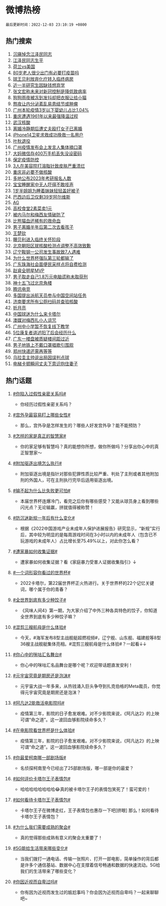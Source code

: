 # 微博热榜

`最后更新时间：2022-12-03 23:10:19 +0800`

## 热门搜索

1. [沉痛悼念江泽民同志](https://m.weibo.cn/search?containerid=100103type%3D1%26t%3D10%26q%3D%23%E6%B2%89%E7%97%9B%E6%82%BC%E5%BF%B5%E6%B1%9F%E6%B3%BD%E6%B0%91%E5%90%8C%E5%BF%97%23&stream_entry_id=51&isnewpage=1&extparam=seat%3D1%26pos%3D0%26c_type%3D51%26filter_type%3Drealtimehot%26cate%3D10103%26dgr%3D0%26display_time%3D1670080218%26pre_seqid%3D167008021856602142878&luicode=10000011&lfid=106003type%253D25%2526t%253D3%2526disable_hot%253D1%2526filter_type%253Drealtimehot)
1. [江泽民同志生平](https://m.weibo.cn/search?containerid=100103type%3D1%26t%3D10%26q%3D%23%E6%B1%9F%E6%B3%BD%E6%B0%91%E5%90%8C%E5%BF%97%E7%94%9F%E5%B9%B3%23&stream_entry_id=31&isnewpage=1&extparam=seat%3D1%26flag%3D0%26realpos%3D1%26band_rank%3D1%26dgr%3D0%26pos%3D0%26q%3D%2523%25E6%25B1%259F%25E6%25B3%25BD%25E6%25B0%2591%25E5%2590%258C%25E5%25BF%2597%25E7%2594%259F%25E5%25B9%25B3%2523%26c_type%3D31%26filter_type%3Drealtimehot%26cate%3D5001%26lcate%3D5001%26display_time%3D1670080218%26pre_seqid%3D167008021856602142878&luicode=10000011&lfid=106003type%253D25%2526t%253D3%2526disable_hot%253D1%2526filter_type%253Drealtimehot)
1. [荷兰vs美国](https://m.weibo.cn/search?containerid=100103type%3D1%26t%3D10%26q%3D%23%E8%8D%B7%E5%85%B0vs%E7%BE%8E%E5%9B%BD%23&stream_entry_id=31&isnewpage=1&extparam=seat%3D1%26flag%3D1%26realpos%3D2%26band_rank%3D2%26dgr%3D0%26pos%3D1%26q%3D%2523%25E8%258D%25B7%25E5%2585%25B0vs%25E7%25BE%258E%25E5%259B%25BD%2523%26c_type%3D31%26filter_type%3Drealtimehot%26cate%3D5001%26lcate%3D5001%26display_time%3D1670080218%26pre_seqid%3D167008021856602142878&luicode=10000011&lfid=106003type%253D25%2526t%253D3%2526disable_hot%253D1%2526filter_type%253Drealtimehot)
1. [80岁老人很少出门有必要打疫苗吗](https://m.weibo.cn/search?containerid=100103type%3D1%26t%3D10%26q%3D%2380%E5%B2%81%E8%80%81%E4%BA%BA%E5%BE%88%E5%B0%91%E5%87%BA%E9%97%A8%E6%9C%89%E5%BF%85%E8%A6%81%E6%89%93%E7%96%AB%E8%8B%97%E5%90%97%23&stream_entry_id=31&isnewpage=1&extparam=seat%3D1%26flag%3D0%26realpos%3D3%26band_rank%3D3%26dgr%3D0%26pos%3D2%26q%3D%252380%25E5%25B2%2581%25E8%2580%2581%25E4%25BA%25BA%25E5%25BE%2588%25E5%25B0%2591%25E5%2587%25BA%25E9%2597%25A8%25E6%259C%2589%25E5%25BF%2585%25E8%25A6%2581%25E6%2589%2593%25E7%2596%25AB%25E8%258B%2597%25E5%2590%2597%2523%26c_type%3D31%26filter_type%3Drealtimehot%26cate%3D5001%26lcate%3D5001%26display_time%3D1670080218%26pre_seqid%3D167008021856602142878&luicode=10000011&lfid=106003type%253D25%2526t%253D3%2526disable_hot%253D1%2526filter_type%253Drealtimehot)
1. [球王贝利放弃化疗转入临终病房](https://m.weibo.cn/search?containerid=100103type%3D1%26t%3D10%26q%3D%23%E7%90%83%E7%8E%8B%E8%B4%9D%E5%88%A9%E6%94%BE%E5%BC%83%E5%8C%96%E7%96%97%E8%BD%AC%E5%85%A5%E4%B8%B4%E7%BB%88%E7%97%85%E6%88%BF%23&stream_entry_id=31&isnewpage=1&extparam=seat%3D1%26flag%3D1%26realpos%3D4%26band_rank%3D4%26dgr%3D0%26pos%3D3%26q%3D%2523%25E7%2590%2583%25E7%258E%258B%25E8%25B4%259D%25E5%2588%25A9%25E6%2594%25BE%25E5%25BC%2583%25E5%258C%2596%25E7%2596%2597%25E8%25BD%25AC%25E5%2585%25A5%25E4%25B8%25B4%25E7%25BB%2588%25E7%2597%2585%25E6%2588%25BF%2523%26c_type%3D31%26filter_type%3Drealtimehot%26cate%3D5001%26lcate%3D5001%26display_time%3D1670080218%26pre_seqid%3D167008021856602142878&luicode=10000011&lfid=106003type%253D25%2526t%253D3%2526disable_hot%253D1%2526filter_type%253Drealtimehot)
1. [近一半研究生因缺钱想弃学](https://m.weibo.cn/search?containerid=100103type%3D1%26t%3D10%26q%3D%23%E8%BF%91%E4%B8%80%E5%8D%8A%E7%A0%94%E7%A9%B6%E7%94%9F%E5%9B%A0%E7%BC%BA%E9%92%B1%E6%83%B3%E5%BC%83%E5%AD%A6%23&stream_entry_id=31&isnewpage=1&extparam=seat%3D1%26flag%3D0%26realpos%3D5%26band_rank%3D5%26dgr%3D0%26pos%3D4%26q%3D%2523%25E8%25BF%2591%25E4%25B8%2580%25E5%258D%258A%25E7%25A0%2594%25E7%25A9%25B6%25E7%2594%259F%25E5%259B%25A0%25E7%25BC%25BA%25E9%2592%25B1%25E6%2583%25B3%25E5%25BC%2583%25E5%25AD%25A6%2523%26c_type%3D31%26filter_type%3Drealtimehot%26cate%3D5001%26lcate%3D5001%26display_time%3D1670080218%26pre_seqid%3D167008021856602142878&luicode=10000011&lfid=106003type%253D25%2526t%253D3%2526disable_hot%253D1%2526filter_type%253Drealtimehot)
1. [张文宏称未来对新冠控制是降低致病率](https://m.weibo.cn/search?containerid=100103type%3D1%26t%3D10%26q%3D%23%E5%BC%A0%E6%96%87%E5%AE%8F%E7%A7%B0%E6%9C%AA%E6%9D%A5%E5%AF%B9%E6%96%B0%E5%86%A0%E6%8E%A7%E5%88%B6%E6%98%AF%E9%99%8D%E4%BD%8E%E8%87%B4%E7%97%85%E7%8E%87%23&stream_entry_id=31&isnewpage=1&extparam=seat%3D1%26flag%3D0%26realpos%3D6%26band_rank%3D6%26dgr%3D0%26pos%3D5%26q%3D%2523%25E5%25BC%25A0%25E6%2596%2587%25E5%25AE%258F%25E7%25A7%25B0%25E6%259C%25AA%25E6%259D%25A5%25E5%25AF%25B9%25E6%2596%25B0%25E5%2586%25A0%25E6%258E%25A7%25E5%2588%25B6%25E6%2598%25AF%25E9%2599%258D%25E4%25BD%258E%25E8%2587%25B4%25E7%2597%2585%25E7%258E%2587%2523%26c_type%3D31%26filter_type%3Drealtimehot%26cate%3D5001%26lcate%3D5001%26display_time%3D1670080218%26pre_seqid%3D167008021856602142878&luicode=10000011&lfid=106003type%253D25%2526t%253D3%2526disable_hot%253D1%2526filter_type%253Drealtimehot)
1. [狗狗雨夜被冻到发抖却把衣服让给小猫](https://m.weibo.cn/search?containerid=100103type%3D1%26t%3D10%26q%3D%23%E7%8B%97%E7%8B%97%E9%9B%A8%E5%A4%9C%E8%A2%AB%E5%86%BB%E5%88%B0%E5%8F%91%E6%8A%96%E5%8D%B4%E6%8A%8A%E8%A1%A3%E6%9C%8D%E8%AE%A9%E7%BB%99%E5%B0%8F%E7%8C%AB%23&stream_entry_id=31&isnewpage=1&extparam=seat%3D1%26flag%3D1%26realpos%3D7%26band_rank%3D7%26dgr%3D0%26pos%3D6%26q%3D%2523%25E7%258B%2597%25E7%258B%2597%25E9%259B%25A8%25E5%25A4%259C%25E8%25A2%25AB%25E5%2586%25BB%25E5%2588%25B0%25E5%258F%2591%25E6%258A%2596%25E5%258D%25B4%25E6%258A%258A%25E8%25A1%25A3%25E6%259C%258D%25E8%25AE%25A9%25E7%25BB%2599%25E5%25B0%258F%25E7%258C%25AB%2523%26c_type%3D31%26filter_type%3Drealtimehot%26cate%3D5001%26lcate%3D5001%26display_time%3D1670080218%26pre_seqid%3D167008021856602142878&luicode=10000011&lfid=106003type%253D25%2526t%253D3%2526disable_hot%253D1%2526filter_type%253Drealtimehot)
1. [熬夜让内分泌紊乱易患结节或肿瘤](https://m.weibo.cn/search?containerid=100103type%3D1%26t%3D10%26q%3D%23%E7%86%AC%E5%A4%9C%E8%AE%A9%E5%86%85%E5%88%86%E6%B3%8C%E7%B4%8A%E4%B9%B1%E6%98%93%E6%82%A3%E7%BB%93%E8%8A%82%E6%88%96%E8%82%BF%E7%98%A4%23&stream_entry_id=31&isnewpage=1&extparam=seat%3D1%26flag%3D0%26realpos%3D8%26band_rank%3D8%26dgr%3D0%26pos%3D7%26q%3D%2523%25E7%2586%25AC%25E5%25A4%259C%25E8%25AE%25A9%25E5%2586%2585%25E5%2588%2586%25E6%25B3%258C%25E7%25B4%258A%25E4%25B9%25B1%25E6%2598%2593%25E6%2582%25A3%25E7%25BB%2593%25E8%258A%2582%25E6%2588%2596%25E8%2582%25BF%25E7%2598%25A4%2523%26c_type%3D31%26filter_type%3Drealtimehot%26cate%3D5001%26lcate%3D5001%26display_time%3D1670080218%26pre_seqid%3D167008021856602142878&luicode=10000011&lfid=106003type%253D25%2526t%253D3%2526disable_hot%253D1%2526filter_type%253Drealtimehot)
1. [广州本轮疫情3岁以下婴幼儿占比1.04%](https://m.weibo.cn/search?containerid=100103type%3D1%26t%3D10%26q%3D%23%E5%B9%BF%E5%B7%9E%E6%9C%AC%E8%BD%AE%E7%96%AB%E6%83%853%E5%B2%81%E4%BB%A5%E4%B8%8B%E5%A9%B4%E5%B9%BC%E5%84%BF%E5%8D%A0%E6%AF%941.04%25%23&stream_entry_id=31&isnewpage=1&extparam=seat%3D1%26flag%3D1%26realpos%3D9%26band_rank%3D9%26dgr%3D0%26pos%3D8%26q%3D%2523%25E5%25B9%25BF%25E5%25B7%259E%25E6%259C%25AC%25E8%25BD%25AE%25E7%2596%25AB%25E6%2583%25853%25E5%25B2%2581%25E4%25BB%25A5%25E4%25B8%258B%25E5%25A9%25B4%25E5%25B9%25BC%25E5%2584%25BF%25E5%258D%25A0%25E6%25AF%25941.04%2525%2523%26c_type%3D31%26filter_type%3Drealtimehot%26cate%3D5001%26lcate%3D5001%26display_time%3D1670080218%26pre_seqid%3D167008021856602142878&luicode=10000011&lfid=106003type%253D25%2526t%253D3%2526disable_hot%253D1%2526filter_type%253Drealtimehot)
1. [重庆遭遇1961年以来最强降温过程](https://m.weibo.cn/search?containerid=100103type%3D1%26t%3D10%26q%3D%23%E9%87%8D%E5%BA%86%E9%81%AD%E9%81%871961%E5%B9%B4%E4%BB%A5%E6%9D%A5%E6%9C%80%E5%BC%BA%E9%99%8D%E6%B8%A9%E8%BF%87%E7%A8%8B%23&stream_entry_id=31&isnewpage=1&extparam=seat%3D1%26flag%3D1%26realpos%3D10%26band_rank%3D10%26dgr%3D0%26pos%3D9%26q%3D%2523%25E9%2587%258D%25E5%25BA%2586%25E9%2581%25AD%25E9%2581%25871961%25E5%25B9%25B4%25E4%25BB%25A5%25E6%259D%25A5%25E6%259C%2580%25E5%25BC%25BA%25E9%2599%258D%25E6%25B8%25A9%25E8%25BF%2587%25E7%25A8%258B%2523%26c_type%3D31%26filter_type%3Drealtimehot%26cate%3D5001%26lcate%3D5001%26display_time%3D1670080218%26pre_seqid%3D167008021856602142878&luicode=10000011&lfid=106003type%253D25%2526t%253D3%2526disable_hot%253D1%2526filter_type%253Drealtimehot)
1. [武汉核酸](https://m.weibo.cn/search?containerid=100103type%3D1%26t%3D10%26q%3D%E6%AD%A6%E6%B1%89%E6%A0%B8%E9%85%B8&stream_entry_id=31&isnewpage=1&extparam=seat%3D1%26flag%3D1%26realpos%3D11%26band_rank%3D11%26dgr%3D0%26pos%3D10%26q%3D%25E6%25AD%25A6%25E6%25B1%2589%25E6%25A0%25B8%25E9%2585%25B8%26c_type%3D31%26filter_type%3Drealtimehot%26cate%3D5001%26lcate%3D5001%26display_time%3D1670080218%26pre_seqid%3D167008021856602142878&luicode=10000011&lfid=106003type%253D25%2526t%253D3%2526disable_hot%253D1%2526filter_type%253Drealtimehot)
1. [离婚冷静期后遭丈夫殴打女子已离婚](https://m.weibo.cn/search?containerid=100103type%3D1%26t%3D10%26q%3D%23%E7%A6%BB%E5%A9%9A%E5%86%B7%E9%9D%99%E6%9C%9F%E5%90%8E%E9%81%AD%E4%B8%88%E5%A4%AB%E6%AE%B4%E6%89%93%E5%A5%B3%E5%AD%90%E5%B7%B2%E7%A6%BB%E5%A9%9A%23&stream_entry_id=31&isnewpage=1&extparam=seat%3D1%26flag%3D0%26realpos%3D12%26band_rank%3D12%26dgr%3D0%26pos%3D11%26q%3D%2523%25E7%25A6%25BB%25E5%25A9%259A%25E5%2586%25B7%25E9%259D%2599%25E6%259C%259F%25E5%2590%258E%25E9%2581%25AD%25E4%25B8%2588%25E5%25A4%25AB%25E6%25AE%25B4%25E6%2589%2593%25E5%25A5%25B3%25E5%25AD%2590%25E5%25B7%25B2%25E7%25A6%25BB%25E5%25A9%259A%2523%26c_type%3D31%26filter_type%3Drealtimehot%26cate%3D5001%26lcate%3D5001%26display_time%3D1670080218%26pre_seqid%3D167008021856602142878&luicode=10000011&lfid=106003type%253D25%2526t%253D3%2526disable_hot%253D1%2526filter_type%253Drealtimehot)
1. [iPhone14卫星求救成功挽救一名用户](https://m.weibo.cn/search?containerid=100103type%3D1%26t%3D10%26q%3D%23iPhone14%E5%8D%AB%E6%98%9F%E6%B1%82%E6%95%91%E6%88%90%E5%8A%9F%E6%8C%BD%E6%95%91%E4%B8%80%E5%90%8D%E7%94%A8%E6%88%B7%23&stream_entry_id=31&isnewpage=1&extparam=seat%3D1%26flag%3D1%26realpos%3D13%26band_rank%3D13%26dgr%3D0%26pos%3D12%26q%3D%2523iPhone14%25E5%258D%25AB%25E6%2598%259F%25E6%25B1%2582%25E6%2595%2591%25E6%2588%2590%25E5%258A%259F%25E6%258C%25BD%25E6%2595%2591%25E4%25B8%2580%25E5%2590%258D%25E7%2594%25A8%25E6%2588%25B7%2523%26c_type%3D31%26filter_type%3Drealtimehot%26cate%3D5001%26lcate%3D5001%26display_time%3D1670080218%26pre_seqid%3D167008021856602142878&luicode=10000011&lfid=106003type%253D25%2526t%253D3%2526disable_hot%253D1%2526filter_type%253Drealtimehot)
1. [叶秋退役](https://m.weibo.cn/search?containerid=100103type%3D1%26t%3D10%26q%3D%23%E5%8F%B6%E7%A7%8B%E9%80%80%E5%BD%B9%23&stream_entry_id=31&isnewpage=1&extparam=seat%3D1%26flag%3D0%26realpos%3D14%26band_rank%3D14%26dgr%3D0%26pos%3D13%26q%3D%2523%25E5%258F%25B6%25E7%25A7%258B%25E9%2580%2580%25E5%25BD%25B9%2523%26c_type%3D31%26filter_type%3Drealtimehot%26cate%3D5001%26lcate%3D5001%26display_time%3D1670080218%26pre_seqid%3D167008021856602142878&luicode=10000011&lfid=106003type%253D25%2526t%253D3%2526disable_hot%253D1%2526filter_type%253Drealtimehot)
1. [广州疫情发布会上发言人集体摘口罩](https://m.weibo.cn/search?containerid=100103type%3D1%26t%3D10%26q%3D%23%E5%B9%BF%E5%B7%9E%E7%96%AB%E6%83%85%E5%8F%91%E5%B8%83%E4%BC%9A%E4%B8%8A%E5%8F%91%E8%A8%80%E4%BA%BA%E9%9B%86%E4%BD%93%E6%91%98%E5%8F%A3%E7%BD%A9%23&stream_entry_id=31&isnewpage=1&extparam=seat%3D1%26flag%3D1%26realpos%3D15%26band_rank%3D15%26dgr%3D0%26pos%3D14%26q%3D%2523%25E5%25B9%25BF%25E5%25B7%259E%25E7%2596%25AB%25E6%2583%2585%25E5%258F%2591%25E5%25B8%2583%25E4%25BC%259A%25E4%25B8%258A%25E5%258F%2591%25E8%25A8%2580%25E4%25BA%25BA%25E9%259B%2586%25E4%25BD%2593%25E6%2591%2598%25E5%258F%25A3%25E7%25BD%25A9%2523%26c_type%3D31%26filter_type%3Drealtimehot%26cate%3D5001%26lcate%3D5001%26display_time%3D1670080218%26pre_seqid%3D167008021856602142878&luicode=10000011&lfid=106003type%253D25%2526t%253D3%2526disable_hot%253D1%2526filter_type%253Drealtimehot)
1. [大妈微信存400万手机丢失没设密码](https://m.weibo.cn/search?containerid=100103type%3D1%26t%3D10%26q%3D%23%E5%A4%A7%E5%A6%88%E5%BE%AE%E4%BF%A1%E5%AD%98400%E4%B8%87%E6%89%8B%E6%9C%BA%E4%B8%A2%E5%A4%B1%E6%B2%A1%E8%AE%BE%E5%AF%86%E7%A0%81%23&stream_entry_id=31&isnewpage=1&extparam=seat%3D1%26flag%3D2%26realpos%3D16%26band_rank%3D16%26dgr%3D0%26pos%3D15%26q%3D%2523%25E5%25A4%25A7%25E5%25A6%2588%25E5%25BE%25AE%25E4%25BF%25A1%25E5%25AD%2598400%25E4%25B8%2587%25E6%2589%258B%25E6%259C%25BA%25E4%25B8%25A2%25E5%25A4%25B1%25E6%25B2%25A1%25E8%25AE%25BE%25E5%25AF%2586%25E7%25A0%2581%2523%26c_type%3D31%26filter_type%3Drealtimehot%26cate%3D5001%26lcate%3D5001%26display_time%3D1670080218%26pre_seqid%3D167008021856602142878&luicode=10000011&lfid=106003type%253D25%2526t%253D3%2526disable_hot%253D1%2526filter_type%253Drealtimehot)
1. [保定疫情防控](https://m.weibo.cn/search?containerid=100103type%3D1%26t%3D10%26q%3D%23%E4%BF%9D%E5%AE%9A%E7%96%AB%E6%83%85%E9%98%B2%E6%8E%A7%23&stream_entry_id=31&isnewpage=1&extparam=seat%3D1%26flag%3D0%26realpos%3D17%26band_rank%3D17%26dgr%3D0%26pos%3D16%26q%3D%2523%25E4%25BF%259D%25E5%25AE%259A%25E7%2596%25AB%25E6%2583%2585%25E9%2598%25B2%25E6%258E%25A7%2523%26c_type%3D31%26filter_type%3Drealtimehot%26cate%3D5001%26lcate%3D5001%26display_time%3D1670080218%26pre_seqid%3D167008021856602142878&luicode=10000011&lfid=106003type%253D25%2526t%253D3%2526disable_hot%253D1%2526filter_type%253Drealtimehot)
1. [3人在美容院打溶脂针致皮肤严重溃烂](https://m.weibo.cn/search?containerid=100103type%3D1%26t%3D10%26q%3D%233%E4%BA%BA%E5%9C%A8%E7%BE%8E%E5%AE%B9%E9%99%A2%E6%89%93%E6%BA%B6%E8%84%82%E9%92%88%E8%87%B4%E7%9A%AE%E8%82%A4%E4%B8%A5%E9%87%8D%E6%BA%83%E7%83%82%23&stream_entry_id=31&isnewpage=1&extparam=seat%3D1%26flag%3D1%26realpos%3D18%26band_rank%3D18%26dgr%3D0%26pos%3D17%26q%3D%25233%25E4%25BA%25BA%25E5%259C%25A8%25E7%25BE%258E%25E5%25AE%25B9%25E9%2599%25A2%25E6%2589%2593%25E6%25BA%25B6%25E8%2584%2582%25E9%2592%2588%25E8%2587%25B4%25E7%259A%25AE%25E8%2582%25A4%25E4%25B8%25A5%25E9%2587%258D%25E6%25BA%2583%25E7%2583%2582%2523%26c_type%3D31%26filter_type%3Drealtimehot%26cate%3D5001%26lcate%3D5001%26display_time%3D1670080218%26pre_seqid%3D167008021856602142878&luicode=10000011&lfid=106003type%253D25%2526t%253D3%2526disable_hot%253D1%2526filter_type%253Drealtimehot)
1. [重庆非必要不做核酸](https://m.weibo.cn/search?containerid=100103type%3D1%26t%3D10%26q%3D%23%E9%87%8D%E5%BA%86%E9%9D%9E%E5%BF%85%E8%A6%81%E4%B8%8D%E5%81%9A%E6%A0%B8%E9%85%B8%23&stream_entry_id=31&isnewpage=1&extparam=seat%3D1%26flag%3D0%26realpos%3D19%26band_rank%3D19%26dgr%3D0%26pos%3D18%26q%3D%2523%25E9%2587%258D%25E5%25BA%2586%25E9%259D%259E%25E5%25BF%2585%25E8%25A6%2581%25E4%25B8%258D%25E5%2581%259A%25E6%25A0%25B8%25E9%2585%25B8%2523%26c_type%3D31%26filter_type%3Drealtimehot%26cate%3D5001%26lcate%3D5001%26display_time%3D1670080218%26pre_seqid%3D167008021856602142878&luicode=10000011&lfid=106003type%253D25%2526t%253D3%2526disable_hot%253D1%2526filter_type%253Drealtimehot)
1. [多地公布2023年考研报名人数](https://m.weibo.cn/search?containerid=100103type%3D1%26t%3D10%26q%3D%23%E5%A4%9A%E5%9C%B0%E5%85%AC%E5%B8%832023%E5%B9%B4%E8%80%83%E7%A0%94%E6%8A%A5%E5%90%8D%E4%BA%BA%E6%95%B0%23&stream_entry_id=31&isnewpage=1&extparam=seat%3D1%26flag%3D1%26realpos%3D20%26band_rank%3D20%26dgr%3D0%26pos%3D19%26q%3D%2523%25E5%25A4%259A%25E5%259C%25B0%25E5%2585%25AC%25E5%25B8%25832023%25E5%25B9%25B4%25E8%2580%2583%25E7%25A0%2594%25E6%258A%25A5%25E5%2590%258D%25E4%25BA%25BA%25E6%2595%25B0%2523%26c_type%3D31%26filter_type%3Drealtimehot%26cate%3D5001%26lcate%3D5001%26display_time%3D1670080218%26pre_seqid%3D167008021856602142878&luicode=10000011&lfid=106003type%253D25%2526t%253D3%2526disable_hot%253D1%2526filter_type%253Drealtimehot)
1. [宝宝睡醒家中无人吓得不敢吱声](https://m.weibo.cn/search?containerid=100103type%3D1%26t%3D10%26q%3D%23%E5%AE%9D%E5%AE%9D%E7%9D%A1%E9%86%92%E5%AE%B6%E4%B8%AD%E6%97%A0%E4%BA%BA%E5%90%93%E5%BE%97%E4%B8%8D%E6%95%A2%E5%90%B1%E5%A3%B0%23&stream_entry_id=31&isnewpage=1&extparam=seat%3D1%26flag%3D0%26realpos%3D21%26band_rank%3D21%26dgr%3D0%26pos%3D20%26q%3D%2523%25E5%25AE%259D%25E5%25AE%259D%25E7%259D%25A1%25E9%2586%2592%25E5%25AE%25B6%25E4%25B8%25AD%25E6%2597%25A0%25E4%25BA%25BA%25E5%2590%2593%25E5%25BE%2597%25E4%25B8%258D%25E6%2595%25A2%25E5%2590%25B1%25E5%25A3%25B0%2523%26c_type%3D31%26filter_type%3Drealtimehot%26cate%3D5001%26lcate%3D5001%26display_time%3D1670080218%26pre_seqid%3D167008021856602142878&luicode=10000011&lfid=106003type%253D25%2526t%253D3%2526disable_hot%253D1%2526filter_type%253Drealtimehot)
1. [1岁半姐姐为睡着妹妹轻轻盖好被子](https://m.weibo.cn/search?containerid=100103type%3D1%26t%3D10%26q%3D%231%E5%B2%81%E5%8D%8A%E5%A7%90%E5%A7%90%E4%B8%BA%E7%9D%A1%E7%9D%80%E5%A6%B9%E5%A6%B9%E8%BD%BB%E8%BD%BB%E7%9B%96%E5%A5%BD%E8%A2%AB%E5%AD%90%23&stream_entry_id=31&isnewpage=1&extparam=seat%3D1%26flag%3D0%26realpos%3D22%26band_rank%3D22%26dgr%3D0%26pos%3D21%26q%3D%25231%25E5%25B2%2581%25E5%258D%258A%25E5%25A7%2590%25E5%25A7%2590%25E4%25B8%25BA%25E7%259D%25A1%25E7%259D%2580%25E5%25A6%25B9%25E5%25A6%25B9%25E8%25BD%25BB%25E8%25BD%25BB%25E7%259B%2596%25E5%25A5%25BD%25E8%25A2%25AB%25E5%25AD%2590%2523%26c_type%3D31%26filter_type%3Drealtimehot%26cate%3D5001%26lcate%3D5001%26display_time%3D1670080218%26pre_seqid%3D167008021856602142878&luicode=10000011&lfid=106003type%253D25%2526t%253D3%2526disable_hot%253D1%2526filter_type%253Drealtimehot)
1. [巴西边后卫仅剩39岁阿尔维斯](https://m.weibo.cn/search?containerid=100103type%3D1%26t%3D10%26q%3D%23%E5%B7%B4%E8%A5%BF%E8%BE%B9%E5%90%8E%E5%8D%AB%E4%BB%85%E5%89%A939%E5%B2%81%E9%98%BF%E5%B0%94%E7%BB%B4%E6%96%AF%23&stream_entry_id=31&isnewpage=1&extparam=seat%3D1%26flag%3D1%26realpos%3D23%26band_rank%3D23%26dgr%3D0%26pos%3D22%26q%3D%2523%25E5%25B7%25B4%25E8%25A5%25BF%25E8%25BE%25B9%25E5%2590%258E%25E5%258D%25AB%25E4%25BB%2585%25E5%2589%25A939%25E5%25B2%2581%25E9%2598%25BF%25E5%25B0%2594%25E7%25BB%25B4%25E6%2596%25AF%2523%26c_type%3D31%26filter_type%3Drealtimehot%26cate%3D5001%26lcate%3D5001%26display_time%3D1670080218%26pre_seqid%3D167008021856602142878&luicode=10000011&lfid=106003type%253D25%2526t%253D3%2526disable_hot%253D1%2526filter_type%253Drealtimehot)
1. [AG](https://m.weibo.cn/search?containerid=100103type%3D1%26t%3D10%26q%3DAG&stream_entry_id=31&isnewpage=1&extparam=seat%3D1%26flag%3D1%26realpos%3D24%26band_rank%3D24%26dgr%3D0%26pos%3D23%26q%3DAG%26c_type%3D31%26filter_type%3Drealtimehot%26cate%3D5001%26lcate%3D5001%26display_time%3D1670080218%26pre_seqid%3D167008021856602142878&luicode=10000011&lfid=106003type%253D25%2526t%253D3%2526disable_hot%253D1%2526filter_type%253Drealtimehot)
1. [高校食堂2素菜卖1元](https://m.weibo.cn/search?containerid=100103type%3D1%26t%3D10%26q%3D%23%E9%AB%98%E6%A0%A1%E9%A3%9F%E5%A0%822%E7%B4%A0%E8%8F%9C%E5%8D%961%E5%85%83%23&stream_entry_id=31&isnewpage=1&extparam=seat%3D1%26flag%3D0%26realpos%3D25%26band_rank%3D25%26dgr%3D0%26pos%3D24%26q%3D%2523%25E9%25AB%2598%25E6%25A0%25A1%25E9%25A3%259F%25E5%25A0%25822%25E7%25B4%25A0%25E8%258F%259C%25E5%258D%25961%25E5%2585%2583%2523%26c_type%3D31%26filter_type%3Drealtimehot%26cate%3D5001%26lcate%3D5001%26display_time%3D1670080218%26pre_seqid%3D167008021856602142878&luicode=10000011&lfid=106003type%253D25%2526t%253D3%2526disable_hot%253D1%2526filter_type%253Drealtimehot)
1. [被内马尔和梅西友情破防了](https://m.weibo.cn/search?containerid=100103type%3D1%26t%3D10%26q%3D%23%E8%A2%AB%E5%86%85%E9%A9%AC%E5%B0%94%E5%92%8C%E6%A2%85%E8%A5%BF%E5%8F%8B%E6%83%85%E7%A0%B4%E9%98%B2%E4%BA%86%23&stream_entry_id=31&isnewpage=1&extparam=seat%3D1%26flag%3D0%26realpos%3D26%26band_rank%3D26%26dgr%3D0%26pos%3D25%26q%3D%2523%25E8%25A2%25AB%25E5%2586%2585%25E9%25A9%25AC%25E5%25B0%2594%25E5%2592%258C%25E6%25A2%2585%25E8%25A5%25BF%25E5%258F%258B%25E6%2583%2585%25E7%25A0%25B4%25E9%2598%25B2%25E4%25BA%2586%2523%26c_type%3D31%26filter_type%3Drealtimehot%26cate%3D5001%26lcate%3D5001%26display_time%3D1670080218%26pre_seqid%3D167008021856602142878&luicode=10000011&lfid=106003type%253D25%2526t%253D3%2526disable_hot%253D1%2526filter_type%253Drealtimehot)
1. [比熊猫血还稀有的救命血](https://m.weibo.cn/search?containerid=100103type%3D1%26t%3D10%26q%3D%23%E6%AF%94%E7%86%8A%E7%8C%AB%E8%A1%80%E8%BF%98%E7%A8%80%E6%9C%89%E7%9A%84%E6%95%91%E5%91%BD%E8%A1%80%23&stream_entry_id=31&isnewpage=1&extparam=seat%3D1%26flag%3D0%26realpos%3D27%26band_rank%3D27%26dgr%3D0%26pos%3D26%26q%3D%2523%25E6%25AF%2594%25E7%2586%258A%25E7%258C%25AB%25E8%25A1%2580%25E8%25BF%2598%25E7%25A8%2580%25E6%259C%2589%25E7%259A%2584%25E6%2595%2591%25E5%2591%25BD%25E8%25A1%2580%2523%26c_type%3D31%26filter_type%3Drealtimehot%26cate%3D5001%26lcate%3D5001%26display_time%3D1670080218%26pre_seqid%3D167008021856602142878&luicode=10000011&lfid=106003type%253D25%2526t%253D3%2526disable_hot%253D1%2526filter_type%253Drealtimehot)
1. [男子离婚半年后第二次去看孩子](https://m.weibo.cn/search?containerid=100103type%3D1%26t%3D10%26q%3D%23%E7%94%B7%E5%AD%90%E7%A6%BB%E5%A9%9A%E5%8D%8A%E5%B9%B4%E5%90%8E%E7%AC%AC%E4%BA%8C%E6%AC%A1%E5%8E%BB%E7%9C%8B%E5%AD%A9%E5%AD%90%23&stream_entry_id=31&isnewpage=1&extparam=seat%3D1%26flag%3D0%26realpos%3D28%26band_rank%3D28%26dgr%3D0%26pos%3D27%26q%3D%2523%25E7%2594%25B7%25E5%25AD%2590%25E7%25A6%25BB%25E5%25A9%259A%25E5%258D%258A%25E5%25B9%25B4%25E5%2590%258E%25E7%25AC%25AC%25E4%25BA%258C%25E6%25AC%25A1%25E5%258E%25BB%25E7%259C%258B%25E5%25AD%25A9%25E5%25AD%2590%2523%26c_type%3D31%26filter_type%3Drealtimehot%26cate%3D5001%26lcate%3D5001%26display_time%3D1670080218%26pre_seqid%3D167008021856602142878&luicode=10000011&lfid=106003type%253D25%2526t%253D3%2526disable_hot%253D1%2526filter_type%253Drealtimehot)
1. [王楚钦](https://m.weibo.cn/search?containerid=100103type%3D1%26t%3D10%26q%3D%E7%8E%8B%E6%A5%9A%E9%92%A6&stream_entry_id=31&isnewpage=1&extparam=seat%3D1%26flag%3D0%26realpos%3D29%26band_rank%3D29%26dgr%3D0%26pos%3D28%26q%3D%25E7%258E%258B%25E6%25A5%259A%25E9%2592%25A6%26c_type%3D31%26filter_type%3Drealtimehot%26cate%3D5001%26lcate%3D5001%26display_time%3D1670080218%26pre_seqid%3D167008021856602142878&luicode=10000011&lfid=106003type%253D25%2526t%253D3%2526disable_hot%253D1%2526filter_type%253Drealtimehot)
1. [曝贝利进入临终关怀阶段](https://m.weibo.cn/search?containerid=100103type%3D1%26t%3D10%26q%3D%23%E6%9B%9D%E8%B4%9D%E5%88%A9%E8%BF%9B%E5%85%A5%E4%B8%B4%E7%BB%88%E5%85%B3%E6%80%80%E9%98%B6%E6%AE%B5%23&stream_entry_id=31&isnewpage=1&extparam=seat%3D1%26flag%3D1%26realpos%3D30%26band_rank%3D30%26dgr%3D0%26pos%3D29%26q%3D%2523%25E6%259B%259D%25E8%25B4%259D%25E5%2588%25A9%25E8%25BF%259B%25E5%2585%25A5%25E4%25B8%25B4%25E7%25BB%2588%25E5%2585%25B3%25E6%2580%2580%25E9%2598%25B6%25E6%25AE%25B5%2523%26c_type%3D31%26filter_type%3Drealtimehot%26cate%3D5001%26lcate%3D5001%26display_time%3D1670080218%26pre_seqid%3D167008021856602142878&luicode=10000011&lfid=106003type%253D25%2526t%253D3%2526disable_hot%253D1%2526filter_type%253Drealtimehot)
1. [北京朝阳区就核酸检测点调整不高效致歉](https://m.weibo.cn/search?containerid=100103type%3D1%26t%3D10%26q%3D%23%E5%8C%97%E4%BA%AC%E6%9C%9D%E9%98%B3%E5%8C%BA%E5%B0%B1%E6%A0%B8%E9%85%B8%E6%A3%80%E6%B5%8B%E7%82%B9%E8%B0%83%E6%95%B4%E4%B8%8D%E9%AB%98%E6%95%88%E8%87%B4%E6%AD%89%23&stream_entry_id=31&isnewpage=1&extparam=seat%3D1%26flag%3D1%26realpos%3D31%26band_rank%3D31%26dgr%3D0%26pos%3D30%26q%3D%2523%25E5%258C%2597%25E4%25BA%25AC%25E6%259C%259D%25E9%2598%25B3%25E5%258C%25BA%25E5%25B0%25B1%25E6%25A0%25B8%25E9%2585%25B8%25E6%25A3%2580%25E6%25B5%258B%25E7%2582%25B9%25E8%25B0%2583%25E6%2595%25B4%25E4%25B8%258D%25E9%25AB%2598%25E6%2595%2588%25E8%2587%25B4%25E6%25AD%2589%2523%26c_type%3D31%26filter_type%3Drealtimehot%26cate%3D5001%26lcate%3D5001%26display_time%3D1670080218%26pre_seqid%3D167008021856602142878&luicode=10000011&lfid=106003type%253D25%2526t%253D3%2526disable_hot%253D1%2526filter_type%253Drealtimehot)
1. [辽宁鞍钢一公司发生事故致7人遇难](https://m.weibo.cn/search?containerid=100103type%3D1%26t%3D10%26q%3D%23%E8%BE%BD%E5%AE%81%E9%9E%8D%E9%92%A2%E4%B8%80%E5%85%AC%E5%8F%B8%E5%8F%91%E7%94%9F%E4%BA%8B%E6%95%85%E8%87%B47%E4%BA%BA%E9%81%87%E9%9A%BE%23&stream_entry_id=31&isnewpage=1&extparam=seat%3D1%26flag%3D1%26realpos%3D32%26band_rank%3D32%26dgr%3D0%26pos%3D31%26q%3D%2523%25E8%25BE%25BD%25E5%25AE%2581%25E9%259E%258D%25E9%2592%25A2%25E4%25B8%2580%25E5%2585%25AC%25E5%258F%25B8%25E5%258F%2591%25E7%2594%259F%25E4%25BA%258B%25E6%2595%2585%25E8%2587%25B47%25E4%25BA%25BA%25E9%2581%2587%25E9%259A%25BE%2523%26c_type%3D31%26filter_type%3Drealtimehot%26cate%3D5001%26lcate%3D5001%26display_time%3D1670080218%26pre_seqid%3D167008021856602142878&luicode=10000011&lfid=106003type%253D25%2526t%253D3%2526disable_hot%253D1%2526filter_type%253Drealtimehot)
1. [为什么世界杯强队第三轮都输了](https://m.weibo.cn/search?containerid=100103type%3D1%26t%3D10%26q%3D%23%E4%B8%BA%E4%BB%80%E4%B9%88%E4%B8%96%E7%95%8C%E6%9D%AF%E5%BC%BA%E9%98%9F%E7%AC%AC%E4%B8%89%E8%BD%AE%E9%83%BD%E8%BE%93%E4%BA%86%23&stream_entry_id=31&isnewpage=1&extparam=seat%3D1%26flag%3D0%26realpos%3D33%26band_rank%3D33%26dgr%3D0%26pos%3D32%26q%3D%2523%25E4%25B8%25BA%25E4%25BB%2580%25E4%25B9%2588%25E4%25B8%2596%25E7%2595%258C%25E6%259D%25AF%25E5%25BC%25BA%25E9%2598%259F%25E7%25AC%25AC%25E4%25B8%2589%25E8%25BD%25AE%25E9%2583%25BD%25E8%25BE%2593%25E4%25BA%2586%2523%26c_type%3D31%26filter_type%3Drealtimehot%26cate%3D5001%26lcate%3D5001%26display_time%3D1670080218%26pre_seqid%3D167008021856602142878&luicode=10000011&lfid=106003type%253D25%2526t%253D3%2526disable_hot%253D1%2526filter_type%253Drealtimehot)
1. [广东珠海社会面便民采样点将自费检测](https://m.weibo.cn/search?containerid=100103type%3D1%26t%3D10%26q%3D%23%E5%B9%BF%E4%B8%9C%E7%8F%A0%E6%B5%B7%E7%A4%BE%E4%BC%9A%E9%9D%A2%E4%BE%BF%E6%B0%91%E9%87%87%E6%A0%B7%E7%82%B9%E5%B0%86%E8%87%AA%E8%B4%B9%E6%A3%80%E6%B5%8B%23&stream_entry_id=31&isnewpage=1&extparam=seat%3D1%26flag%3D0%26realpos%3D34%26band_rank%3D34%26dgr%3D0%26pos%3D33%26q%3D%2523%25E5%25B9%25BF%25E4%25B8%259C%25E7%258F%25A0%25E6%25B5%25B7%25E7%25A4%25BE%25E4%25BC%259A%25E9%259D%25A2%25E4%25BE%25BF%25E6%25B0%2591%25E9%2587%2587%25E6%25A0%25B7%25E7%2582%25B9%25E5%25B0%2586%25E8%2587%25AA%25E8%25B4%25B9%25E6%25A3%2580%25E6%25B5%258B%2523%26c_type%3D31%26filter_type%3Drealtimehot%26cate%3D5001%26lcate%3D5001%26display_time%3D1670080218%26pre_seqid%3D167008021856602142878&luicode=10000011&lfid=106003type%253D25%2526t%253D3%2526disable_hot%253D1%2526filter_type%253Drealtimehot)
1. [赵睿全明星MVP](https://m.weibo.cn/search?containerid=100103type%3D1%26t%3D10%26q%3D%23%E8%B5%B5%E7%9D%BF%E5%85%A8%E6%98%8E%E6%98%9FMVP%23&stream_entry_id=31&isnewpage=1&extparam=seat%3D1%26flag%3D0%26realpos%3D35%26band_rank%3D35%26dgr%3D0%26pos%3D34%26q%3D%2523%25E8%25B5%25B5%25E7%259D%25BF%25E5%2585%25A8%25E6%2598%258E%25E6%2598%259FMVP%2523%26c_type%3D31%26filter_type%3Drealtimehot%26cate%3D5001%26lcate%3D5001%26display_time%3D1670080218%26pre_seqid%3D167008021856602142878&luicode=10000011&lfid=106003type%253D25%2526t%253D3%2526disable_hot%253D1%2526filter_type%253Drealtimehot)
1. [男子取走自己1.8万元电脑谎称未取获刑](https://m.weibo.cn/search?containerid=100103type%3D1%26t%3D10%26q%3D%23%E7%94%B7%E5%AD%90%E5%8F%96%E8%B5%B0%E8%87%AA%E5%B7%B11.8%E4%B8%87%E5%85%83%E7%94%B5%E8%84%91%E8%B0%8E%E7%A7%B0%E6%9C%AA%E5%8F%96%E8%8E%B7%E5%88%91%23&stream_entry_id=31&isnewpage=1&extparam=seat%3D1%26flag%3D0%26realpos%3D36%26band_rank%3D36%26dgr%3D0%26pos%3D35%26q%3D%2523%25E7%2594%25B7%25E5%25AD%2590%25E5%258F%2596%25E8%25B5%25B0%25E8%2587%25AA%25E5%25B7%25B11.8%25E4%25B8%2587%25E5%2585%2583%25E7%2594%25B5%25E8%2584%2591%25E8%25B0%258E%25E7%25A7%25B0%25E6%259C%25AA%25E5%258F%2596%25E8%258E%25B7%25E5%2588%2591%2523%26c_type%3D31%26filter_type%3Drealtimehot%26cate%3D5001%26lcate%3D5001%26display_time%3D1670080218%26pre_seqid%3D167008021856602142878&luicode=10000011&lfid=106003type%253D25%2526t%253D3%2526disable_hot%253D1%2526filter_type%253Drealtimehot)
1. [神十五飞过北京角楼](https://m.weibo.cn/search?containerid=100103type%3D1%26t%3D10%26q%3D%23%E7%A5%9E%E5%8D%81%E4%BA%94%E9%A3%9E%E8%BF%87%E5%8C%97%E4%BA%AC%E8%A7%92%E6%A5%BC%23&stream_entry_id=31&isnewpage=1&extparam=seat%3D1%26flag%3D1%26realpos%3D37%26band_rank%3D37%26dgr%3D0%26pos%3D36%26q%3D%2523%25E7%25A5%259E%25E5%258D%2581%25E4%25BA%2594%25E9%25A3%259E%25E8%25BF%2587%25E5%258C%2597%25E4%25BA%25AC%25E8%25A7%2592%25E6%25A5%25BC%2523%26c_type%3D31%26filter_type%3Drealtimehot%26cate%3D5001%26lcate%3D5001%26display_time%3D1670080218%26pre_seqid%3D167008021856602142878&luicode=10000011&lfid=106003type%253D25%2526t%253D3%2526disable_hot%253D1%2526filter_type%253Drealtimehot)
1. [腾讯电竞](https://m.weibo.cn/search?containerid=100103type%3D1%26t%3D10%26q%3D%23%E8%85%BE%E8%AE%AF%E7%94%B5%E7%AB%9E%23&stream_entry_id=31&isnewpage=1&extparam=seat%3D1%26flag%3D0%26realpos%3D38%26band_rank%3D38%26dgr%3D0%26pos%3D37%26q%3D%2523%25E8%2585%25BE%25E8%25AE%25AF%25E7%2594%25B5%25E7%25AB%259E%2523%26c_type%3D31%26filter_type%3Drealtimehot%26cate%3D5001%26lcate%3D5001%26display_time%3D1670080218%26pre_seqid%3D167008021856602142878&luicode=10000011&lfid=106003type%253D25%2526t%253D3%2526disable_hot%253D1%2526filter_type%253Drealtimehot)
1. [多国提出派航天员参与中国空间站任务](https://m.weibo.cn/search?containerid=100103type%3D1%26t%3D10%26q%3D%23%E5%A4%9A%E5%9B%BD%E6%8F%90%E5%87%BA%E6%B4%BE%E8%88%AA%E5%A4%A9%E5%91%98%E5%8F%82%E4%B8%8E%E4%B8%AD%E5%9B%BD%E7%A9%BA%E9%97%B4%E7%AB%99%E4%BB%BB%E5%8A%A1%23&stream_entry_id=31&isnewpage=1&extparam=seat%3D1%26flag%3D0%26realpos%3D39%26band_rank%3D39%26dgr%3D0%26pos%3D38%26q%3D%2523%25E5%25A4%259A%25E5%259B%25BD%25E6%258F%2590%25E5%2587%25BA%25E6%25B4%25BE%25E8%2588%25AA%25E5%25A4%25A9%25E5%2591%2598%25E5%258F%2582%25E4%25B8%258E%25E4%25B8%25AD%25E5%259B%25BD%25E7%25A9%25BA%25E9%2597%25B4%25E7%25AB%2599%25E4%25BB%25BB%25E5%258A%25A1%2523%26c_type%3D31%26filter_type%3Drealtimehot%26cate%3D5001%26lcate%3D5001%26display_time%3D1670080218%26pre_seqid%3D167008021856602142878&luicode=10000011&lfid=106003type%253D25%2526t%253D3%2526disable_hot%253D1%2526filter_type%253Drealtimehot)
1. [济南要求所有公厕扫码并查验核酸](https://m.weibo.cn/search?containerid=100103type%3D1%26t%3D10%26q%3D%23%E6%B5%8E%E5%8D%97%E8%A6%81%E6%B1%82%E6%89%80%E6%9C%89%E5%85%AC%E5%8E%95%E6%89%AB%E7%A0%81%E5%B9%B6%E6%9F%A5%E9%AA%8C%E6%A0%B8%E9%85%B8%23&stream_entry_id=31&isnewpage=1&extparam=seat%3D1%26flag%3D1%26realpos%3D40%26band_rank%3D40%26dgr%3D0%26pos%3D39%26q%3D%2523%25E6%25B5%258E%25E5%258D%2597%25E8%25A6%2581%25E6%25B1%2582%25E6%2589%2580%25E6%259C%2589%25E5%2585%25AC%25E5%258E%2595%25E6%2589%25AB%25E7%25A0%2581%25E5%25B9%25B6%25E6%259F%25A5%25E9%25AA%258C%25E6%25A0%25B8%25E9%2585%25B8%2523%26c_type%3D31%26filter_type%3Drealtimehot%26cate%3D5001%26lcate%3D5001%26display_time%3D1670080218%26pre_seqid%3D167008021856602142878&luicode=10000011&lfid=106003type%253D25%2526t%253D3%2526disable_hot%253D1%2526filter_type%253Drealtimehot)
1. [折月亮](https://m.weibo.cn/search?containerid=100103type%3D1%26t%3D10%26q%3D%E6%8A%98%E6%9C%88%E4%BA%AE&stream_entry_id=31&isnewpage=1&extparam=seat%3D1%26flag%3D0%26realpos%3D41%26band_rank%3D41%26dgr%3D0%26pos%3D40%26q%3D%25E6%258A%2598%25E6%259C%2588%25E4%25BA%25AE%26c_type%3D31%26filter_type%3Drealtimehot%26cate%3D5001%26lcate%3D5001%26display_time%3D1670080218%26pre_seqid%3D167008021856602142878&luicode=10000011&lfid=106003type%253D25%2526t%253D3%2526disable_hot%253D1%2526filter_type%253Drealtimehot)
1. [中国球迷为什么来卡塔尔](https://m.weibo.cn/search?containerid=100103type%3D1%26t%3D10%26q%3D%23%E4%B8%AD%E5%9B%BD%E7%90%83%E8%BF%B7%E4%B8%BA%E4%BB%80%E4%B9%88%E6%9D%A5%E5%8D%A1%E5%A1%94%E5%B0%94%23&stream_entry_id=31&isnewpage=1&extparam=seat%3D1%26flag%3D0%26realpos%3D42%26band_rank%3D42%26dgr%3D0%26pos%3D41%26q%3D%2523%25E4%25B8%25AD%25E5%259B%25BD%25E7%2590%2583%25E8%25BF%25B7%25E4%25B8%25BA%25E4%25BB%2580%25E4%25B9%2588%25E6%259D%25A5%25E5%258D%25A1%25E5%25A1%2594%25E5%25B0%2594%2523%26c_type%3D31%26filter_type%3Drealtimehot%26cate%3D5001%26lcate%3D5001%26display_time%3D1670080218%26pre_seqid%3D167008021856602142878&luicode=10000011&lfid=106003type%253D25%2526t%253D3%2526disable_hot%253D1%2526filter_type%253Drealtimehot)
1. [澳媒对梅西扎小人诅咒](https://m.weibo.cn/search?containerid=100103type%3D1%26t%3D10%26q%3D%23%E6%BE%B3%E5%AA%92%E5%AF%B9%E6%A2%85%E8%A5%BF%E6%89%8E%E5%B0%8F%E4%BA%BA%E8%AF%85%E5%92%92%23&stream_entry_id=31&isnewpage=1&extparam=seat%3D1%26flag%3D0%26realpos%3D43%26band_rank%3D43%26dgr%3D0%26pos%3D42%26q%3D%2523%25E6%25BE%25B3%25E5%25AA%2592%25E5%25AF%25B9%25E6%25A2%2585%25E8%25A5%25BF%25E6%2589%258E%25E5%25B0%258F%25E4%25BA%25BA%25E8%25AF%2585%25E5%2592%2592%2523%26c_type%3D31%26filter_type%3Drealtimehot%26cate%3D5001%26lcate%3D5001%26display_time%3D1670080218%26pre_seqid%3D167008021856602142878&luicode=10000011&lfid=106003type%253D25%2526t%253D3%2526disable_hot%253D1%2526filter_type%253Drealtimehot)
1. [广州中小学暂不恢复线下教学](https://m.weibo.cn/search?containerid=100103type%3D1%26t%3D10%26q%3D%23%E5%B9%BF%E5%B7%9E%E4%B8%AD%E5%B0%8F%E5%AD%A6%E6%9A%82%E4%B8%8D%E6%81%A2%E5%A4%8D%E7%BA%BF%E4%B8%8B%E6%95%99%E5%AD%A6%23&stream_entry_id=31&isnewpage=1&extparam=seat%3D1%26flag%3D0%26realpos%3D44%26band_rank%3D44%26dgr%3D0%26pos%3D43%26q%3D%2523%25E5%25B9%25BF%25E5%25B7%259E%25E4%25B8%25AD%25E5%25B0%258F%25E5%25AD%25A6%25E6%259A%2582%25E4%25B8%258D%25E6%2581%25A2%25E5%25A4%258D%25E7%25BA%25BF%25E4%25B8%258B%25E6%2595%2599%25E5%25AD%25A6%2523%26c_type%3D31%26filter_type%3Drealtimehot%26cate%3D5001%26lcate%3D5001%26display_time%3D1670080218%26pre_seqid%3D167008021856602142878&luicode=10000011&lfid=106003type%253D25%2526t%253D3%2526disable_hot%253D1%2526filter_type%253Drealtimehot)
1. [5位康复者讲述阳了后会经历什么](https://m.weibo.cn/search?containerid=100103type%3D1%26t%3D10%26q%3D%235%E4%BD%8D%E5%BA%B7%E5%A4%8D%E8%80%85%E8%AE%B2%E8%BF%B0%E9%98%B3%E4%BA%86%E5%90%8E%E4%BC%9A%E7%BB%8F%E5%8E%86%E4%BB%80%E4%B9%88%23&stream_entry_id=31&isnewpage=1&extparam=seat%3D1%26flag%3D0%26realpos%3D45%26band_rank%3D45%26dgr%3D0%26pos%3D44%26q%3D%25235%25E4%25BD%258D%25E5%25BA%25B7%25E5%25A4%258D%25E8%2580%2585%25E8%25AE%25B2%25E8%25BF%25B0%25E9%2598%25B3%25E4%25BA%2586%25E5%2590%258E%25E4%25BC%259A%25E7%25BB%258F%25E5%258E%2586%25E4%25BB%2580%25E4%25B9%2588%2523%26c_type%3D31%26filter_type%3Drealtimehot%26cate%3D5001%26lcate%3D5001%26display_time%3D1670080218%26pre_seqid%3D167008021856602142878&luicode=10000011&lfid=106003type%253D25%2526t%253D3%2526disable_hot%253D1%2526filter_type%253Drealtimehot)
1. [广东一楼盘被质疑楼间距过近](https://m.weibo.cn/search?containerid=100103type%3D1%26t%3D10%26q%3D%23%E5%B9%BF%E4%B8%9C%E4%B8%80%E6%A5%BC%E7%9B%98%E8%A2%AB%E8%B4%A8%E7%96%91%E6%A5%BC%E9%97%B4%E8%B7%9D%E8%BF%87%E8%BF%91%23&stream_entry_id=31&isnewpage=1&extparam=seat%3D1%26flag%3D0%26realpos%3D46%26band_rank%3D46%26dgr%3D0%26pos%3D45%26q%3D%2523%25E5%25B9%25BF%25E4%25B8%259C%25E4%25B8%2580%25E6%25A5%25BC%25E7%259B%2598%25E8%25A2%25AB%25E8%25B4%25A8%25E7%2596%2591%25E6%25A5%25BC%25E9%2597%25B4%25E8%25B7%259D%25E8%25BF%2587%25E8%25BF%2591%2523%26c_type%3D31%26filter_type%3Drealtimehot%26cate%3D5001%26lcate%3D5001%26display_time%3D1670080218%26pre_seqid%3D167008021856602142878&luicode=10000011&lfid=106003type%253D25%2526t%253D3%2526disable_hot%253D1%2526filter_type%253Drealtimehot)
1. [男子地铁上不戴口罩唱歌引围观](https://m.weibo.cn/search?containerid=100103type%3D1%26t%3D10%26q%3D%23%E7%94%B7%E5%AD%90%E5%9C%B0%E9%93%81%E4%B8%8A%E4%B8%8D%E6%88%B4%E5%8F%A3%E7%BD%A9%E5%94%B1%E6%AD%8C%E5%BC%95%E5%9B%B4%E8%A7%82%23&stream_entry_id=31&isnewpage=1&extparam=seat%3D1%26flag%3D0%26realpos%3D47%26band_rank%3D47%26dgr%3D0%26pos%3D46%26q%3D%2523%25E7%2594%25B7%25E5%25AD%2590%25E5%259C%25B0%25E9%2593%2581%25E4%25B8%258A%25E4%25B8%258D%25E6%2588%25B4%25E5%258F%25A3%25E7%25BD%25A9%25E5%2594%25B1%25E6%25AD%258C%25E5%25BC%2595%25E5%259B%25B4%25E8%25A7%2582%2523%26c_type%3D31%26filter_type%3Drealtimehot%26cate%3D5001%26lcate%3D5001%26display_time%3D1670080218%26pre_seqid%3D167008021856602142878&luicode=10000011&lfid=106003type%253D25%2526t%253D3%2526disable_hot%253D1%2526filter_type%253Drealtimehot)
1. [郑州快递还需再等等](https://m.weibo.cn/search?containerid=100103type%3D1%26t%3D10%26q%3D%23%E9%83%91%E5%B7%9E%E5%BF%AB%E9%80%92%E8%BF%98%E9%9C%80%E5%86%8D%E7%AD%89%E7%AD%89%23&stream_entry_id=31&isnewpage=1&extparam=seat%3D1%26flag%3D0%26realpos%3D48%26band_rank%3D48%26dgr%3D0%26pos%3D47%26q%3D%2523%25E9%2583%2591%25E5%25B7%259E%25E5%25BF%25AB%25E9%2580%2592%25E8%25BF%2598%25E9%259C%2580%25E5%2586%258D%25E7%25AD%2589%25E7%25AD%2589%2523%26c_type%3D31%26filter_type%3Drealtimehot%26cate%3D5001%26lcate%3D5001%26display_time%3D1670080218%26pre_seqid%3D167008021856602142878&luicode=10000011&lfid=106003type%253D25%2526t%253D3%2526disable_hot%253D1%2526filter_type%253Drealtimehot)
1. [乌拉圭主帅说出局因误判点球](https://m.weibo.cn/search?containerid=100103type%3D1%26t%3D10%26q%3D%23%E4%B9%8C%E6%8B%89%E5%9C%AD%E4%B8%BB%E5%B8%85%E8%AF%B4%E5%87%BA%E5%B1%80%E5%9B%A0%E8%AF%AF%E5%88%A4%E7%82%B9%E7%90%83%23&stream_entry_id=31&isnewpage=1&extparam=seat%3D1%26flag%3D0%26realpos%3D49%26band_rank%3D49%26dgr%3D0%26pos%3D48%26q%3D%2523%25E4%25B9%258C%25E6%258B%2589%25E5%259C%25AD%25E4%25B8%25BB%25E5%25B8%2585%25E8%25AF%25B4%25E5%2587%25BA%25E5%25B1%2580%25E5%259B%25A0%25E8%25AF%25AF%25E5%2588%25A4%25E7%2582%25B9%25E7%2590%2583%2523%26c_type%3D31%26filter_type%3Drealtimehot%26cate%3D5001%26lcate%3D5001%26display_time%3D1670080218%26pre_seqid%3D167008021856602142878&luicode=10000011&lfid=106003type%253D25%2526t%253D3%2526disable_hot%253D1%2526filter_type%253Drealtimehot)
1. [电梯卡顿瞬间丈夫下意识抱住妻子](https://m.weibo.cn/search?containerid=100103type%3D1%26t%3D10%26q%3D%23%E7%94%B5%E6%A2%AF%E5%8D%A1%E9%A1%BF%E7%9E%AC%E9%97%B4%E4%B8%88%E5%A4%AB%E4%B8%8B%E6%84%8F%E8%AF%86%E6%8A%B1%E4%BD%8F%E5%A6%BB%E5%AD%90%23&stream_entry_id=31&isnewpage=1&extparam=seat%3D1%26flag%3D0%26realpos%3D50%26band_rank%3D50%26dgr%3D0%26pos%3D49%26q%3D%2523%25E7%2594%25B5%25E6%25A2%25AF%25E5%258D%25A1%25E9%25A1%25BF%25E7%259E%25AC%25E9%2597%25B4%25E4%25B8%2588%25E5%25A4%25AB%25E4%25B8%258B%25E6%2584%258F%25E8%25AF%2586%25E6%258A%25B1%25E4%25BD%258F%25E5%25A6%25BB%25E5%25AD%2590%2523%26c_type%3D31%26filter_type%3Drealtimehot%26cate%3D5001%26lcate%3D5001%26display_time%3D1670080218%26pre_seqid%3D167008021856602142878&luicode=10000011&lfid=106003type%253D25%2526t%253D3%2526disable_hot%253D1%2526filter_type%253Drealtimehot)

## 热门话题

1. [#你陷入过假性亲密关系吗#](https://m.weibo.cn/search?containerid=231522type%3D1%26t%3D10%26q%3D%23%E4%BD%A0%E9%99%B7%E5%85%A5%E8%BF%87%E5%81%87%E6%80%A7%E4%BA%B2%E5%AF%86%E5%85%B3%E7%B3%BB%E5%90%97%23&stream_entry_id=128&isnewpage=1&extparam=seat%3D1%26pos%3D1-0-0%26c_type%3D128%26dgr%3D0%26cate%3D5004%26unitid%3D1669367741364%26lcate%3D5004%26display_time%3D1670080219%26pre_seqid%3D1670080219659019478155&luicode=10000011&lfid=231648_-_4)
    - 你经历过假性亲密关系吗？

1. [#宫外孕最容易盯上哪些女性#](https://m.weibo.cn/search?containerid=231522type%3D1%26t%3D10%26q%3D%23%E5%AE%AB%E5%A4%96%E5%AD%95%E6%9C%80%E5%AE%B9%E6%98%93%E7%9B%AF%E4%B8%8A%E5%93%AA%E4%BA%9B%E5%A5%B3%E6%80%A7%23&stream_entry_id=128&isnewpage=1&extparam=seat%3D1%26pos%3D1-0-1%26c_type%3D128%26dgr%3D0%26cate%3D5004%26unitid%3D1669420833596%26lcate%3D5004%26display_time%3D1670080219%26pre_seqid%3D1670080219659019478155&luicode=10000011&lfid=231648_-_4)
    - 那么，宫外孕是怎样发生的？哪些人好发宫外孕？能不能预防？

1. [#怎样的家是真正的智慧家#](https://m.weibo.cn/search?containerid=231522type%3D1%26t%3D10%26q%3D%23%E6%80%8E%E6%A0%B7%E7%9A%84%E5%AE%B6%E6%98%AF%E7%9C%9F%E6%AD%A3%E7%9A%84%E6%99%BA%E6%85%A7%E5%AE%B6%23&stream_entry_id=128&isnewpage=1&extparam=seat%3D1%26pos%3D1-0-2%26c_type%3D128%26dgr%3D0%26cate%3D5004%26unitid%3D1669372843340%26lcate%3D5004%26display_time%3D1670080219%26pre_seqid%3D1670080219659019478155&luicode=10000011&lfid=231648_-_4)
    - 你的家足够有智慧吗？真的能想你所想，做你所做吗？分享出你心中的真正智慧家～

1. [#附加驱逐出境怎么执行#](https://m.weibo.cn/search?containerid=231522type%3D1%26t%3D10%26q%3D%23%E9%99%84%E5%8A%A0%E9%A9%B1%E9%80%90%E5%87%BA%E5%A2%83%E6%80%8E%E4%B9%88%E6%89%A7%E8%A1%8C%23&stream_entry_id=128&isnewpage=1&extparam=seat%3D1%26pos%3D1-0-3%26c_type%3D128%26dgr%3D0%26cate%3D5004%26unitid%3D1669368039968%26lcate%3D5004%26display_time%3D1670080219%26pre_seqid%3D1670080219659019478155&luicode=10000011&lfid=231648_-_4)
    - 附加驱逐出境是指针对那些犯罪性质比较严重、判处了主刑或者其他附加刑的外国人，可在主刑执行完毕后适用驱逐出境。

1. [#输不起为什么比失败更可怕#](https://m.weibo.cn/search?containerid=231522type%3D1%26t%3D10%26q%3D%23%E8%BE%93%E4%B8%8D%E8%B5%B7%E4%B8%BA%E4%BB%80%E4%B9%88%E6%AF%94%E5%A4%B1%E8%B4%A5%E6%9B%B4%E5%8F%AF%E6%80%95%23&stream_entry_id=128&isnewpage=1&extparam=seat%3D1%26pos%3D1-0-4%26c_type%3D128%26dgr%3D0%26cate%3D5004%26unitid%3D1669294861541%26lcate%3D5004%26display_time%3D1670080219%26pre_seqid%3D1670080219659019478155&luicode=10000011&lfid=231648_-_4)
    - 本届世界杯连爆冷门，看完之后你有哪些感受？又能从球员身上看到哪些闪光点？无论输赢，拼就值得被称赞！

1. [#防沉迷新规一年后有什么变化#](https://m.weibo.cn/search?containerid=231522type%3D1%26t%3D10%26q%3D%23%E9%98%B2%E6%B2%89%E8%BF%B7%E6%96%B0%E8%A7%84%E4%B8%80%E5%B9%B4%E5%90%8E%E6%9C%89%E4%BB%80%E4%B9%88%E5%8F%98%E5%8C%96%23&stream_entry_id=128&isnewpage=1&extparam=seat%3D1%26pos%3D1-0-5%26c_type%3D128%26dgr%3D0%26cate%3D5004%26unitid%3D1669356649069%26lcate%3D5004%26display_time%3D1670080219%26pre_seqid%3D1670080219659019478155&luicode=10000011&lfid=231648_-_4)
    - 根据《2022中国游戏产业未成年人保护进展报告》研究显示，“新规”实行后，其中较为明显的是每周游戏时间在3小时以内的未成年人（包含已不玩游戏的未成年人）占比增长至75.49%以上，对此你怎么看？

1. [#遭家暴如何收集证据#](https://m.weibo.cn/search?containerid=231522type%3D1%26t%3D10%26q%3D%23%E9%81%AD%E5%AE%B6%E6%9A%B4%E5%A6%82%E4%BD%95%E6%94%B6%E9%9B%86%E8%AF%81%E6%8D%AE%23&stream_entry_id=128&isnewpage=1&extparam=seat%3D1%26pos%3D1-0-6%26c_type%3D128%26dgr%3D0%26cate%3D5004%26unitid%3D1669345555501%26lcate%3D5004%26display_time%3D1670080219%26pre_seqid%3D1670080219659019478155&luicode=10000011&lfid=231648_-_4)
    - 遭家暴如何收集证据？看《家庭暴力受害人证据收集指引》↓

1. [#一个词形容你看过的世界杯#](https://m.weibo.cn/search?containerid=231522type%3D1%26t%3D10%26q%3D%23%E4%B8%80%E4%B8%AA%E8%AF%8D%E5%BD%A2%E5%AE%B9%E4%BD%A0%E7%9C%8B%E8%BF%87%E7%9A%84%E4%B8%96%E7%95%8C%E6%9D%AF%23&stream_entry_id=128&isnewpage=1&extparam=seat%3D1%26pos%3D1-0-7%26c_type%3D128%26dgr%3D0%26cate%3D5004%26unitid%3D1669285854638%26lcate%3D5004%26display_time%3D1670080219%26pre_seqid%3D1670080219659019478155&luicode=10000011&lfid=231648_-_4)
    - 2022卡塔尔，第22届世界杯正火热进行。关于世界杯的22个记忆关键词，哪个属于你的青春？

1. [#全世界到底有多少种饺子#](https://m.weibo.cn/search?containerid=231522type%3D1%26t%3D10%26q%3D%23%E5%85%A8%E4%B8%96%E7%95%8C%E5%88%B0%E5%BA%95%E6%9C%89%E5%A4%9A%E5%B0%91%E7%A7%8D%E9%A5%BA%E5%AD%90%23&stream_entry_id=128&isnewpage=1&extparam=seat%3D1%26pos%3D1-0-8%26c_type%3D128%26dgr%3D0%26cate%3D5004%26unitid%3D1669296956450%26lcate%3D5004%26display_time%3D1670080219%26pre_seqid%3D1670080219659019478155&luicode=10000011&lfid=231648_-_4)
    - 《风味人间4》第一期，为大家介绍了中外三种各具特色的饺子，你知道全世界到底有多少种饺子嘛？

1. [#混剪三艘航母是什么体验#](https://m.weibo.cn/search?containerid=231522type%3D1%26t%3D10%26q%3D%23%E6%B7%B7%E5%89%AA%E4%B8%89%E8%89%98%E8%88%AA%E6%AF%8D%E6%98%AF%E4%BB%80%E4%B9%88%E4%BD%93%E9%AA%8C%23&stream_entry_id=128&isnewpage=1&extparam=seat%3D1%26pos%3D1-0-9%26c_type%3D128%26dgr%3D0%26cate%3D5004%26unitid%3D1669295156830%26lcate%3D5004%26display_time%3D1670080219%26pre_seqid%3D1670080219659019478155&luicode=10000011&lfid=231648_-_4)
    - 今天，#海军发布8型主战舰艇超燃视频#，辽宁舰、山东舰、福建舰等8型36艘主战舰艇集体亮相。#混剪三艘航母是什么体验#？一起看↓↓

1. [#你心中的咪咕汇名舞台#](https://m.weibo.cn/search?containerid=231522type%3D1%26t%3D10%26q%3D%23%E4%BD%A0%E5%BF%83%E4%B8%AD%E7%9A%84%E5%92%AA%E5%92%95%E6%B1%87%E5%90%8D%E8%88%9E%E5%8F%B0%23&stream_entry_id=128&isnewpage=1&extparam=seat%3D1%26pos%3D1-0-10%26c_type%3D128%26dgr%3D0%26cate%3D5004%26unitid%3D1669438532191%26lcate%3D5004%26display_time%3D1670080219%26pre_seqid%3D1670080219659019478155&luicode=10000011&lfid=231648_-_4)
    - 你心中的咪咕汇名品舞台是哪个呢？欢迎带话题直发安利！

1. [#元宇宙究竟是期房还是泡沫#](https://m.weibo.cn/search?containerid=231522type%3D1%26t%3D10%26q%3D%23%E5%85%83%E5%AE%87%E5%AE%99%E7%A9%B6%E7%AB%9F%E6%98%AF%E6%9C%9F%E6%88%BF%E8%BF%98%E6%98%AF%E6%B3%A1%E6%B2%AB%23&stream_entry_id=128&isnewpage=1&extparam=seat%3D1%26pos%3D1-0-11%26c_type%3D128%26dgr%3D0%26cate%3D5004%26unitid%3D1669383046654%26lcate%3D5004%26display_time%3D1670080219%26pre_seqid%3D1670080219659019478155&luicode=10000011&lfid=231648_-_4)
    - 元宇宙大战一年多来，从热钱涌入巨头争夺到扎克伯格的Meta裁员，你觉得元宇宙究竟是期房还是泡沫？

1. [#阿凡达2能救活电影院吗#](https://m.weibo.cn/search?containerid=231522type%3D1%26t%3D10%26q%3D%23%E9%98%BF%E5%87%A1%E8%BE%BE2%E8%83%BD%E6%95%91%E6%B4%BB%E7%94%B5%E5%BD%B1%E9%99%A2%E5%90%97%23&stream_entry_id=128&isnewpage=1&extparam=seat%3D1%26pos%3D1-0-12%26c_type%3D128%26dgr%3D0%26cate%3D5004%26unitid%3D1669347353531%26lcate%3D5004%26display_time%3D1670080219%26pre_seqid%3D1670080219659019478155&luicode=10000011&lfid=231648_-_4)
    - 疫情第三年，影院的日子愈发艰难。对不少影院来说，《阿凡达2》的上映可谓“命之道”。这一波回血够影院续命多久？

1. [#在电影院看世界杯是什么体验#](https://m.weibo.cn/search?containerid=231522type%3D1%26t%3D10%26q%3D%23%E5%9C%A8%E7%94%B5%E5%BD%B1%E9%99%A2%E7%9C%8B%E4%B8%96%E7%95%8C%E6%9D%AF%E6%98%AF%E4%BB%80%E4%B9%88%E4%BD%93%E9%AA%8C%23&stream_entry_id=128&isnewpage=1&extparam=seat%3D1%26pos%3D1-0-13%26c_type%3D128%26dgr%3D0%26cate%3D5004%26unitid%3D1669347351431%26lcate%3D5004%26display_time%3D1670080219%26pre_seqid%3D1670080219659019478155&luicode=10000011&lfid=231648_-_4)
    - 疫情第三年，影院的日子愈发艰难。对不少影院来说，《阿凡达2》的上映可谓“命之道”。这一波回血够影院续命多久？

1. [#你最爱柯南哪一部剧场版#](https://m.weibo.cn/search?containerid=231522type%3D1%26t%3D10%26q%3D%23%E4%BD%A0%E6%9C%80%E7%88%B1%E6%9F%AF%E5%8D%97%E5%93%AA%E4%B8%80%E9%83%A8%E5%89%A7%E5%9C%BA%E7%89%88%23&stream_entry_id=128&isnewpage=1&extparam=seat%3D1%26pos%3D1-0-14%26c_type%3D128%26dgr%3D0%26cate%3D5004%26unitid%3D1669345560976%26lcate%3D5004%26display_time%3D1670080219%26pre_seqid%3D1670080219659019478155&luicode=10000011&lfid=231648_-_4)
    - 名侦探柯南至今已经出了25部剧场版，哪一部是你的最爱？

1. [#如何评价卡塔尔王子表情包#](https://m.weibo.cn/search?containerid=231522type%3D1%26t%3D10%26q%3D%23%E5%A6%82%E4%BD%95%E8%AF%84%E4%BB%B7%E5%8D%A1%E5%A1%94%E5%B0%94%E7%8E%8B%E5%AD%90%E8%A1%A8%E6%83%85%E5%8C%85%23&stream_entry_id=128&isnewpage=1&extparam=seat%3D1%26pos%3D1-0-15%26c_type%3D128%26dgr%3D0%26cate%3D5004%26unitid%3D1669292759060%26lcate%3D5004%26display_time%3D1670080219%26pre_seqid%3D1670080219659019478155&luicode=10000011&lfid=231648_-_4)
    - 哈哈哈哈哈哈哈哈😂真的被卡塔尔王子的表情包笑死了！蛮可爱的！

1. [#如何看待卡塔尔王子表情包#](https://m.weibo.cn/search?containerid=231522type%3D1%26t%3D10%26q%3D%23%E5%A6%82%E4%BD%95%E7%9C%8B%E5%BE%85%E5%8D%A1%E5%A1%94%E5%B0%94%E7%8E%8B%E5%AD%90%E8%A1%A8%E6%83%85%E5%8C%85%23&stream_entry_id=128&isnewpage=1&extparam=seat%3D1%26pos%3D1-0-16%26c_type%3D128%26dgr%3D0%26cate%3D5004%26unitid%3D1669292456620%26lcate%3D5004%26display_time%3D1670080219%26pre_seqid%3D1670080219659019478155&luicode=10000011&lfid=231648_-_4)
    - 卡塔尔王子在微博走红，王子表情包也惠存一下吧[挤眼]
那么！如何看待卡塔尔王子表情包？

1. [#为什么我们需要成熟的聚会#](https://m.weibo.cn/search?containerid=231522type%3D1%26t%3D10%26q%3D%23%E4%B8%BA%E4%BB%80%E4%B9%88%E6%88%91%E4%BB%AC%E9%9C%80%E8%A6%81%E6%88%90%E7%86%9F%E7%9A%84%E8%81%9A%E4%BC%9A%23&stream_entry_id=128&isnewpage=1&extparam=seat%3D1%26pos%3D1-0-17%26c_type%3D128%26dgr%3D0%26cate%3D5004%26unitid%3D1669353363471%26lcate%3D5004%26display_time%3D1670080219%26pre_seqid%3D1670080219659019478155&luicode=10000011&lfid=231648_-_4)
    - 真的觉得那些成熟有意义的聚会太重要了！

1. [#5G能给生活带来哪些变化#](https://m.weibo.cn/search?containerid=231522type%3D1%26t%3D10%26q%3D%235G%E8%83%BD%E7%BB%99%E7%94%9F%E6%B4%BB%E5%B8%A6%E6%9D%A5%E5%93%AA%E4%BA%9B%E5%8F%98%E5%8C%96%23&stream_entry_id=128&isnewpage=1&extparam=seat%3D1%26pos%3D1-0-18%26c_type%3D128%26dgr%3D0%26cate%3D5004%26unitid%3D1669346463392%26lcate%3D5004%26display_time%3D1670080219%26pre_seqid%3D1670080219659019478155&luicode=10000011&lfid=231648_-_4)
    - 当我们拨打一通电话、传输一张照片、打开一部电影，简单操作的背后都是许多个通信基站、数据中心在支撑着信号畅通和数据的快速流动。5G给我们的生活带来了哪些变化？

1. [#你因近视而自卑过吗#](https://m.weibo.cn/search?containerid=231522type%3D1%26t%3D10%26q%3D%23%E4%BD%A0%E5%9B%A0%E8%BF%91%E8%A7%86%E8%80%8C%E8%87%AA%E5%8D%91%E8%BF%87%E5%90%97%23&stream_entry_id=128&isnewpage=1&extparam=seat%3D1%26pos%3D1-0-19%26c_type%3D128%26dgr%3D0%26cate%3D5004%26unitid%3D1669347057944%26lcate%3D5004%26display_time%3D1670080219%26pre_seqid%3D1670080219659019478155&luicode=10000011&lfid=231648_-_4)
    - 你有因为近视而发生过的尴尬事吗？你会因为近视而自卑吗？一起来聊聊吧~

